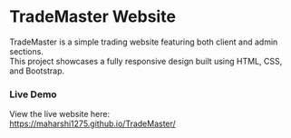 # TradeMaster Website

TradeMaster is a simple trading website featuring both client and admin sections.  
This project showcases a fully responsive design built using HTML, CSS, and Bootstrap.

### Live Demo  
View the live website here:  
https://maharshi1275.github.io/TradeMaster/
